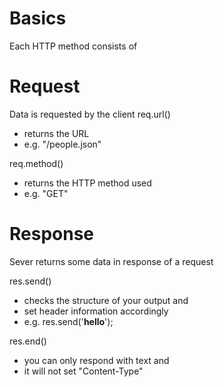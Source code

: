 # Basics

Each HTTP method consists of

# Request

Data is requested by the client
req.url()

- returns the URL
- e.g. "/people.json"

req.method()

- returns the HTTP method used
- e.g. "GET"

# Response

Sever returns some data in response of a request

res.send()

- checks the structure of your output and
- set header information accordingly
- e.g. res.send('<b>hello</b>');

res.end()

- you can only respond with text and
- it will not set "Content-Type"
